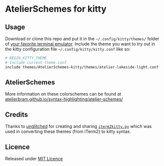 # AtelierSchemes for kitty

## Usage
Download or clone this repo and put it in the `~/.config/kitty/themes/` folder of [your favorite terminal emulator](https://sw.kovidgoyal.net/kitty/).
Include the theme you want to try out in the kitty configuration file `~/.config/kitty/kitty.conf` like so:

```sh
# BEGIN_KITTY_THEME
# include current-theme.conf
include themes/AtelierSchemes-kitty/themes/atelier-lakeside-light.conf
```

## AtelierSchemes
More information on these colorschemes can be found at [atelierbram.github.io/syntax-highlighting/atelier-schemes/](https://atelierbram.github.io/syntax-highlighting/atelier-schemes/)

## Credits
Thanks to [unglitched](https://github.com/unglitched) for creating and sharing [`iterm2kitty.py`](https://gist.github.com/atelierbram/a1389a9a9a825b933dd8ae88220fc5fd) which was used in converting these themes (from iTerm2) to kitty syntax.

## Licence
Released under [MIT Licence](https://atelierbram.mit-license.org)
